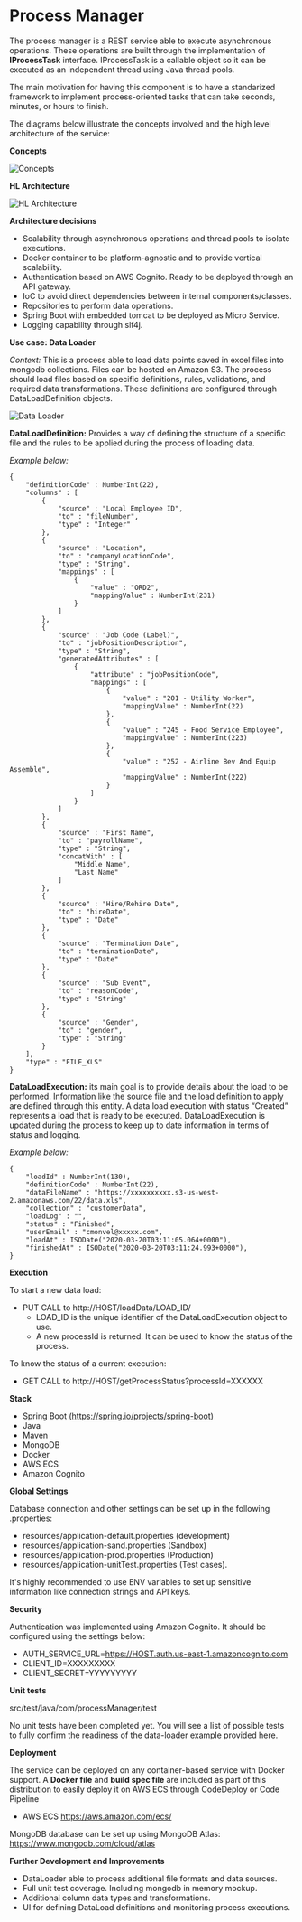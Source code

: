 # Process Manager

The process manager is a REST service able to execute asynchronous operations. These operations are built through the implementation of **IProcessTask** interface. IProcessTask is a callable object so it can be executed as an independent thread using Java thread pools.

The main motivation for having this component is to have a standarized framework to implement process-oriented tasks that can take seconds, minutes, or hours to finish. 

The diagrams below illustrate the concepts involved and the high level architecture of the service:

**Concepts**

![Concepts](https://github.com/carloskiron/processManager/blob/master/diagrams/Process%20Manager.PNG)

**HL Architecture**

![HL Architecture](https://github.com/carloskiron/processManager/blob/master/diagrams/Architecture.PNG)

**Architecture decisions**
* Scalability through asynchronous operations and thread pools to isolate executions.
* Docker container to be platform-agnostic and to provide vertical scalability.
* Authentication based on AWS Cognito. Ready to be deployed through an API gateway.
* IoC to avoid direct dependencies between internal components/classes.
* Repositories to perform data operations.
* Spring Boot with embedded tomcat to be deployed as Micro Service.
* Logging capability through slf4j.

**Use case: Data Loader**

*Context:* This is a process able to load data points saved in excel files into mongodb collections. Files can be hosted on Amazon S3. The process should load files based on specific definitions, rules, validations, and required data transformations. These definitions are configured through DataLoadDefinition objects.

![Data Loader](https://github.com/carloskiron/processManager/blob/master/diagrams/Data%20Loader.PNG)

**DataLoadDefinition:** Provides a way of defining the structure of a specific file and the rules to be applied during the process of loading data. 

*Example below:*

```
{ 
    "definitionCode" : NumberInt(22), 
    "columns" : [
        {
            "source" : "Local Employee ID", 
            "to" : "fileNumber", 
            "type" : "Integer"
        }, 
        {
            "source" : "Location", 
            "to" : "companyLocationCode", 
            "type" : "String", 
            "mappings" : [
                {
                    "value" : "ORD2", 
                    "mappingValue" : NumberInt(231)
                }
            ]
        }, 
        {
            "source" : "Job Code (Label)", 
            "to" : "jobPositionDescription", 
            "type" : "String", 
            "generatedAttributes" : [
                {
                    "attribute" : "jobPositionCode", 
                    "mappings" : [
                        {
                            "value" : "201 - Utility Worker", 
                            "mappingValue" : NumberInt(22)
                        }, 
                        {
                            "value" : "245 - Food Service Employee", 
                            "mappingValue" : NumberInt(223)
                        }, 
                        {
                            "value" : "252 - Airline Bev And Equip Assemble", 
                            "mappingValue" : NumberInt(222)
                        }
                    ]
                }
            ]
        }, 
        {
            "source" : "First Name", 
            "to" : "payrollName", 
            "type" : "String", 
            "concatWith" : [
                "Middle Name", 
                "Last Name"
            ]
        }, 
        {
            "source" : "Hire/Rehire Date", 
            "to" : "hireDate", 
            "type" : "Date"
        }, 
        {
            "source" : "Termination Date", 
            "to" : "terminationDate", 
            "type" : "Date"
        }, 
        {
            "source" : "Sub Event", 
            "to" : "reasonCode", 
            "type" : "String"
        }, 
        {
            "source" : "Gender", 
            "to" : "gender", 
            "type" : "String"
        }
    ], 
    "type" : "FILE_XLS"
}

```
**DataLoadExecution:** its main goal is to provide details about the load to be performed. Information like the source file and the load definition to apply are defined through this entity. A data load execution with status “Created” represents a load that is ready to be executed. DataLoadExecution is updated during the process to keep up to date information in terms of status and logging. 

*Example below:*
```
{ 
    "loadId" : NumberInt(130), 
    "definitionCode" : NumberInt(22), 
    "dataFileName" : "https://xxxxxxxxxx.s3-us-west-2.amazonaws.com/22/data.xls", 
    "collection" : "customerData", 
    "loadLog" : "", 
    "status" : "Finished", 
    "userEmail" : "cmonvel@xxxxx.com", 
    "loadAt" : ISODate("2020-03-20T03:11:05.064+0000"), 
    "finishedAt" : ISODate("2020-03-20T03:11:24.993+0000"), 
}
```

**Execution**

To start a new data load:
* PUT CALL to http://HOST/loadData/LOAD_ID/
  * LOAD_ID is the unique identifier of the DataLoadExecution object to use.
  * A new processId is returned. It can be used to know the status of the process.

To know the status of a current execution:
* GET CALL to http://HOST/getProcessStatus?processId=XXXXXX


**Stack**

* Spring Boot (https://spring.io/projects/spring-boot)
* Java
* Maven
* MongoDB
* Docker
* AWS ECS
* Amazon Cognito

**Global Settings**

Database connection and other settings can be set up in the following .properties:

* resources/application-default.properties (development) 
* resources/application-sand.properties (Sandbox)
* resources/application-prod.properties  (Production)
* resources/application-unitTest.properties (Test cases). 

It's highly recommended to use ENV variables to set up sensitive information like
connection strings and API keys.  

**Security**

Authentication was implemented using Amazon Cognito. It should be configured using the settings below: 

* AUTH_SERVICE_URL=https://HOST.auth.us-east-1.amazoncognito.com
* CLIENT_ID=XXXXXXXXX
* CLIENT_SECRET=YYYYYYYYY

**Unit tests**

src/test/java/com/processManager/test

No unit tests have been completed yet. You will see a list of possible tests to fully confirm the readiness of the data-loader example provided here.

**Deployment**

The service can be deployed on any container-based service with Docker support. A **Docker file** and **build spec file** are included as part of this distribution to easily deploy it on AWS ECS through CodeDeploy or Code Pipeline

* AWS ECS https://aws.amazon.com/ecs/

MongoDB database can be set up using MongoDB Atlas:
https://www.mongodb.com/cloud/atlas

**Further Development and Improvements**
* DataLoader able to process additional file formats and data sources.
* Full unit test coverage. Including mongodb in memory mockup.
* Additional column data types and transformations.
* UI for defining DataLoad definitions and monitoring process executions.
